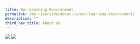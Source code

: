 ```yaml
---
title: Our Learning Environment
permalink: /mk-riverside/about-us/our-learning-environment/
description: ""
third_nav_title: About Us
---
```

![](/images/mk-riverside-learn01.png)
![](/images/mk-riverside-learn02.png)
